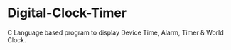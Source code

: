 # Digital-Clock-Timer
C Language based program to display Device Time, Alarm, Timer &amp; World Clock.
